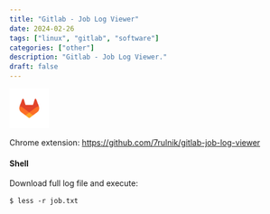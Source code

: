 ```yaml
---
title: "Gitlab - Job Log Viewer"
date: 2024-02-26
tags: ["linux", "gitlab", "software"]
categories: ["other"]
description: "Gitlab - Job Log Viewer."
draft: false
---
```


<img src="https://raw.githubusercontent.com/althaser/website/9747d99b746b802ed20a74df6524be5a0a5c70ab/static/images/gitlab.svg" alt="GitHub" width="70" height="70">

Chrome extension: https://github.com/7rulnik/gitlab-job-log-viewer

#### Shell
Download full log file and execute:
```shell
$ less -r job.txt
```

